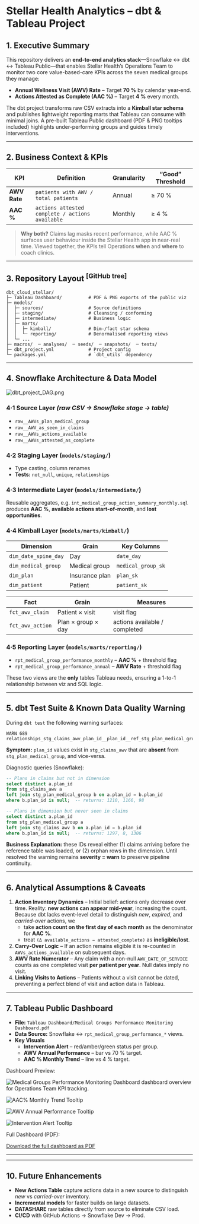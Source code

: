 # Stellar Health Analytics – dbt & Tableau Project

## 1. Executive Summary
This repository delivers an **end-to-end analytics stack**—Snowflake ↔ dbt ↔ Tableau Public—that enables Stellar Health’s Operations Team to monitor two core value-based-care KPIs across the seven medical groups they manage:

* **Annual Wellness Visit (AWV) Rate** – Target **70 %** by calendar year‐end.
* **Actions Attested as Complete (AAC %)** – Target **4 %** every month.

The dbt project transforms raw CSV extracts into a **Kimball star schema** and publishes lightweight reporting marts that Tableau can consume with minimal joins.  A pre-built Tableau Public dashboard (PDF & PNG tooltips included) highlights under-performing groups and guides timely interventions.

---

## 2. Business Context & KPIs
| KPI | Definition | Granularity | “Good” Threshold |
|-----|------------|-------------|------------------|
| **AWV Rate** | `patients with AWV / total patients` | Annual | ≥ 70 % |
| **AAC %** | `actions attested complete / actions available` | Monthly | ≥ 4 % |

> **Why both?**  Claims lag masks recent performance, while AAC % surfaces user behaviour inside the Stellar Health app in near-real time.  Viewed together, the KPIs tell Operations **when** and **where** to coach clinics.

---

## 3. Repository Layout <sup>[GitHub tree]</sup>
```
dbt_cloud_stellar/
├─ Tableau Dashboard/          # PDF & PNG exports of the public viz
├─ models/
│  ├─ sources/                 # Source definitions            
│  ├─ staging/                 # Cleansing / conforming        
│  ├─ intermediate/            # Business logic                
│  ├─ marts/
│  │  ├─ kimball/              # Dim-/fact star schema         
│  │  └─ reporting/            # Denormalised reporting views  
│  └─ ...
├─ macros/  ─ analyses/  ─ seeds/  ─ snapshots/  ─ tests/
├─ dbt_project.yml             # Project config
└─ packages.yml                # `dbt_utils` dependency
```

---

## 4. Snowflake Architecture & Data Model
![dbt_project_DAG.png](https://github.com/cmbays-ds/dbt_cloud_stellar/blob/main/dbt_project_DAG.png?raw=true)

### 4·1  Source Layer  *(raw CSV → Snowflake stage → table)*
* `raw__AWVs_plan_medical_group`
* `raw__AWV_as_seen_in_claims`
* `raw__AWVs_actions_available`
* `raw__AWVs_attested_as_complete`

### 4·2  Staging Layer (`models/staging/`)
* Type casting, column renames
* **Tests:** `not_null`, `unique`, `relationships`

### 4·3  Intermediate Layer (`models/intermediate/`)
Reusable aggregates, e.g. `int_medical_group_action_summary_monthly.sql` produces **AAC %**, **available actions start-of-month**, and **lost opportunities**.

### 4·4  Kimball Layer (`models/marts/kimball/`)
| Dimension | Grain | Key Columns |
|-----------|-------|-------------|
| `dim_date_spine_day` | Day | `date_day` |
| `dim_medical_group` | Medical group | `medical_group_sk` |
| `dim_plan` | Insurance plan | `plan_sk` |
| `dim_patient` | Patient | `patient_sk` |

| Fact | Grain | Measures |
|------|-------|----------|
| `fct_awv_claim` | Patient × visit | visit flag |
| `fct_awv_action` | Plan × group × day | actions available / completed |

### 4·5  Reporting Layer (`models/marts/reporting/`)
* `rpt_medical_group_performance_monthly` – **AAC %** + threshold flag
* `rpt_medical_group_performance_annual` – **AWV Rate** + threshold flag

These two views are the **only** tables Tableau needs, ensuring a 1-to-1 relationship between viz and SQL logic.

---

## 5. dbt Test Suite & Known Data Quality Warning
During `dbt test` the following warning surfaces:
```text
WARN 689 relationships_stg_claims_awv_plan_id__plan_id__ref_stg_plan_medical_group_
```
**Symptom:** `plan_id` values exist in `stg_claims_awv` that are **absent** from `stg_plan_medical_group`, and vice-versa.

Diagnostic queries (Snowflake):
```sql
-- Plans in claims but not in dimension
select distinct a.plan_id
from stg_claims_awv a
left join stg_plan_medical_group b on a.plan_id = b.plan_id
where b.plan_id is null;  -- returns: 1210, 1166, 98

-- Plans in dimension but never seen in claims
select distinct a.plan_id
from stg_plan_medical_group a
left join stg_claims_awv b on a.plan_id = b.plan_id
where b.plan_id is null;  -- returns: 1297, 8, 1306
```
**Business Explanation:** these IDs reveal either (1) claims arriving before the reference table was loaded, or (2) orphan rows in the dimension.  Until resolved the warning remains **severity = warn** to preserve pipeline continuity.

---

## 6. Analytical Assumptions & Caveats
1. **Action Inventory Dynamics** – Initial belief: actions only decrease over time.  Reality: **new actions can appear mid-year**, increasing the count.  Because dbt lacks event-level detail to distinguish *new*, *expired*, and *carried-over* actions, we
   * take **action count on the first day of each month** as the denominator for **AAC %**.
   * treat `(Δ available_actions − attested_complete)` as **ineligible/lost**.
2. **Carry-Over Logic** – If an action remains eligible it is re-counted in `AWVs_actions_available` on subsequent days.
3. **AWV Rate Numerator** – Any claim with a non-null `AWV_DATE_OF_SERVICE` counts as one completed visit **per patient per year**.  Null dates imply no visit.
4. **Linking Visits to Actions** – Patients without a visit cannot be dated, preventing a perfect blend of visit and action data in Tableau.

---

## 7. Tableau Public Dashboard
* **File:** `Tableau Dashboard/Medical Groups Performance Monitoring Dashboard.pdf`
* **Data Source:** Snowflake ↔ `rpt_medical_group_performance_*` views.
* **Key Visuals**
  * **Intervention Alert** – red/amber/green status per group.
  * **AWV Annual Performance** – bar vs 70 % target.
  * **AAC % Monthly Trend** – line vs 4 % target.

Dashboard Preview:

![Medical Groups Performance Monitoring Dashboard](https://github.com/cmbays-ds/dbt_cloud_stellar/blob/main/Tableau%20Dashboard/Medical%20Groups%20Performance%20Monitoring%20Dashboard.png?raw=true) 
dashboard overview for Operations Team KPI tracking.

![AAC% Monthly Trend Tooltip](https://github.com/cmbays-ds/dbt_cloud_stellar/blob/main/Tableau%20Dashboard/AAC%25%20Monthly%20Trend%20Tooltip.png?raw=true)

![AWV Annual Performance Tooltip](https://github.com/cmbays-ds/dbt_cloud_stellar/blob/main/Tableau%20Dashboard/AWV%20Annual%20Performance%20Tooltip.png?raw=true)

![Intervention Alert Tooltip](https://github.com/cmbays-ds/dbt_cloud_stellar/blob/main/Tableau%20Dashboard/Intervention%20Alert%20Tooltip.png?raw=true)

Full Dashboard (PDF):

[Download the full dashboard as PDF](https://github.com/cmbays-ds/dbt_cloud_stellar/blob/main/Tableau%20Dashboard/Medical%20Groups%20Performance%20Monitoring%20Dashboard.pdf)

---


---

## 10. Future Enhancements
* **New Actions Table** capture actions data in a new source to distinguish *new* vs *carried-over* inventory.
* **Incremental models** for faster builds on large datasets.
* **DATASHARE** raw tables directly from source to eliminate CSV load.
* **CI/CD** with GitHub Actions → Snowflake Dev → Prod.



